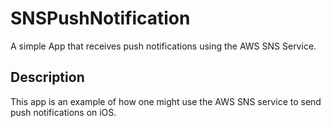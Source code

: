 # SNSPushNotification
A simple App that receives push notifications using the AWS SNS Service.

## Description
This app is an example of how one might use the AWS SNS service to send push notifications on iOS.
